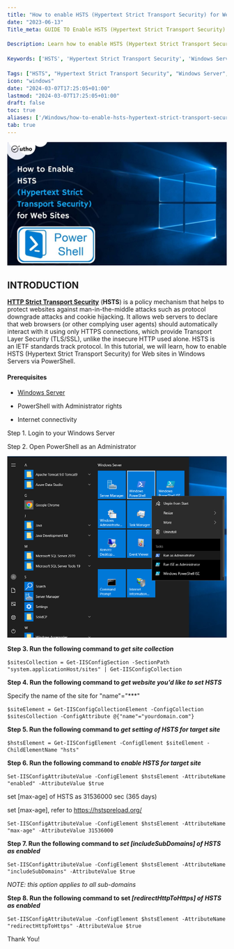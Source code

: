 ```yaml
---
title: "How to enable HSTS (Hypertext Strict Transport Security) for Web sites in Windows Servers via PowerShell"
date: "2023-06-13"
Title_meta: GUIDE TO Enable HSTS (Hypertext Strict Transport Security) for Websites in Windows Servers via PowerShell

Description: Learn how to enable HSTS (Hypertext Strict Transport Security) for websites on Windows Servers using PowerShell with this guide. Follow step-by-step instructions to configure HTTP response headers, enforce HTTPS, and enhance web security by ensuring all communications are encrypted and protected against protocol downgrade attacks.

Keywords: ['HSTS', 'Hypertext Strict Transport Security', 'Windows Server', 'PowerShell', 'web security', 'HTTPS']

Tags: ["HSTS", "Hypertext Strict Transport Security", "Windows Server", "PowerShell", "Web Security", "HTTPS"]
icon: "windows"
date: "2024-03-07T17:25:05+01:00"
lastmod: "2024-03-07T17:25:05+01:00" 
draft: false
toc: true
aliases: ['/Windows/how-to-enable-hsts-hypertext-strict-transport-security-for-web-sites-in-windows-servers-via-powershell/']
tab: true
---
```


![](images/How-to-enable-HSTS-Hypertext-Strict-Transport-Security-for-Web-sites-in-Windows-Servers-via-PowerShell-1024x576.jpg)

## INTRODUCTION

**[HTTP Strict Transport Security](https://en.wikipedia.org/wiki/HTTP_Strict_Transport_Security)** (**HSTS**) is a policy mechanism that helps to protect websites against man-in-the-middle attacks such as protocol downgrade attacks and cookie hijacking. It allows web servers to declare that web browsers (or other complying user agents) should automatically interact with it using only HTTPS connections, which provide Transport Layer Security (TLS/SSL), unlike the insecure HTTP used alone. HSTS is an IETF standards track protocol. In this tutorial, we will learn, how to enable HSTS (Hypertext Strict Transport Security) for Web sites in Windows Servers via PowerShell.

#### Prerequisites

- [Windows Server](https://utho.com/docs/tutorial/how-to-install-active-directory-domain-service-on-windows-server/?preview_id=11159&preview_nonce=171803715d&preview=true)

- PowerShell with Administrator rights

- Internet connectivity

Step 1. Login to your Windows Server

Step 2. Open PowerShell as an Administrator

![](images/Screenshot_11-22.png)

**Step 3. Run the following command to _get site collection_**

```
$sitesCollection = Get-IISConfigSection -SectionPath "system.applicationHost/sites" | Get-IISConfigCollection
```

**Step 4. Run the following command to _get website you'd like to set HSTS_**

Specify the name of the site for "name"="\*\*\*"

```
$siteElement = Get-IISConfigCollectionElement -ConfigCollection $sitesCollection -ConfigAttribute @{"name"="yourdomain.com"}
```

**Step 5. Run the following command to _get setting of HSTS for target site_**

```
$hstsElement = Get-IISConfigElement -ConfigElement $siteElement -ChildElementName "hsts" 
```

**Step 6. Run the following command to _enable HSTS for target site_**

```
Set-IISConfigAttributeValue -ConfigElement $hstsElement -AttributeName "enabled" -AttributeValue $true 
```

set \[max-age\] of HSTS as 31536000 sec (365 days)

set \[max-age\], refer to https://hstspreload.org/

```
Set-IISConfigAttributeValue -ConfigElement $hstsElement -AttributeName "max-age" -AttributeValue 31536000 
```

**Step 7. Run the following command to _set \[includeSubDomains\] of HSTS as enabled_**

```
Set-IISConfigAttributeValue -ConfigElement $hstsElement -AttributeName "includeSubDomains" -AttributeValue $true
```

_NOTE: this option applies to all sub-domains_

**Step 8. Run the following command to set _\[redirectHttpToHttps\] of HSTS as enabled_**

```
Set-IISConfigAttributeValue -ConfigElement $hstsElement -AttributeName "redirectHttpToHttps" -AttributeValue $true
```

Thank You!
